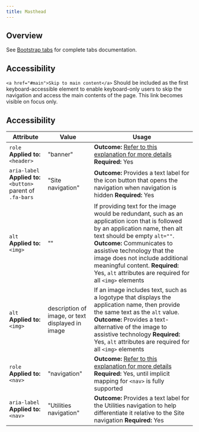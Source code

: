 ```yaml
---
title: Masthead
---
```

## Overview

See [Bootstrap tabs](http://v4-alpha.getbootstrap.com/components/navs/#tabs) for complete tabs documentation.

## Accessibility
`<a href="#main">Skip to main content</a>` Should be included as the first keyboard-accessible element to enable keyboard-only users to skip the navigation and access the main contents of the page. This link becomes visible on focus only.

## Accessibility

| Attribute | Value | Usage |
| -- | -- | -- |
| `role` **Applied to:** `<header>` | "banner" |  **Outcome:** [Refer to this explanation for more details](https://www.w3.org/TR/wai-aria/roles#banner)   **Required:** Yes  |
| `aria-label` **Applied to:** `<button>` parent of `.fa-bars` | "Site navigation" |  **Outcome:** Provides a text label for the icon button that opens the navigation when navigation is hidden   **Required:** Yes |
| `alt` **Applied to:** `<img>` | "" |  If providing text for the image would be redundant, such as an application icon that is followed by an application name, then alt text should be empty `alt=""`.    **Outcome:** Communicates to assistive technology that the image does not include additional meaningful content.    **Required:** Yes, `alt` attributes are required for all `<img>` elements |
| `alt` **Applied to:** `<img>` | description of image, or text displayed in image |  If an image includes text, such as a logotype that displays the application name, then provide the same text as the `alt` value.    **Outcome:** Provides a text-alternative of the image to assistive technology     **Required:** Yes, `alt` attributes are required for all `<img>` elements |
| `role` **Applied to:** `<nav>` | "navigation" |  **Outcome:** [Refer to this explanation for more  details](http://a11yproject.com/posts/aria-landmark-roles/)   **Required:** Yes, until implicit mapping for `<nav>` is fully supported  |
| `aria-label` **Applied to:** `<nav>` | "Utilities navigation" |  **Outcome:** Provides a text label for the Utilities navigation to help differentiate it relative to the Site navigation   **Required:** Yes |
